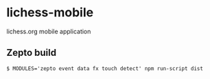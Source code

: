 lichess-mobile
==============

lichess.org mobile application

## Zepto build

    $ MODULES='zepto event data fx touch detect' npm run-script dist
